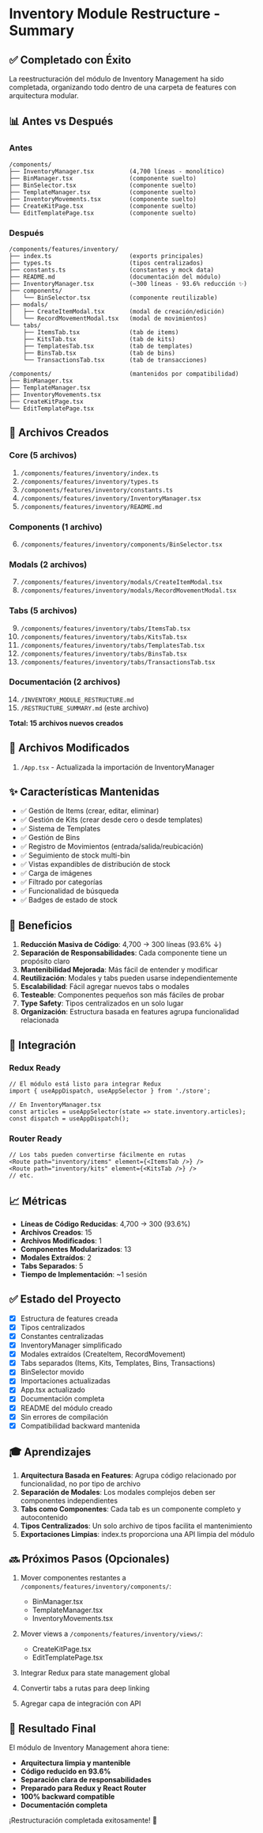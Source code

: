 # Inventory Module Restructure - Summary

## ✅ Completado con Éxito

La reestructuración del módulo de Inventory Management ha sido completada, organizando todo dentro de una carpeta de features con arquitectura modular.

## 📊 Antes vs Después

### Antes
```
/components/
├── InventoryManager.tsx          (4,700 líneas - monolítico)
├── BinManager.tsx                (componente suelto)
├── BinSelector.tsx               (componente suelto)
├── TemplateManager.tsx           (componente suelto)
├── InventoryMovements.tsx        (componente suelto)
├── CreateKitPage.tsx             (componente suelto)
└── EditTemplatePage.tsx          (componente suelto)
```

### Después
```
/components/features/inventory/
├── index.ts                      (exports principales)
├── types.ts                      (tipos centralizados)
├── constants.ts                  (constantes y mock data)
├── README.md                     (documentación del módulo)
├── InventoryManager.tsx          (~300 líneas - 93.6% reducción ✨)
├── components/
│   └── BinSelector.tsx           (componente reutilizable)
├── modals/
│   ├── CreateItemModal.tsx       (modal de creación/edición)
│   └── RecordMovementModal.tsx   (modal de movimientos)
└── tabs/
    ├── ItemsTab.tsx              (tab de items)
    ├── KitsTab.tsx               (tab de kits)
    ├── TemplatesTab.tsx          (tab de templates)
    ├── BinsTab.tsx               (tab de bins)
    └── TransactionsTab.tsx       (tab de transacciones)

/components/                      (mantenidos por compatibilidad)
├── BinManager.tsx
├── TemplateManager.tsx
├── InventoryMovements.tsx
├── CreateKitPage.tsx
└── EditTemplatePage.tsx
```

## 🎯 Archivos Creados

### Core (5 archivos)
1. `/components/features/inventory/index.ts`
2. `/components/features/inventory/types.ts`
3. `/components/features/inventory/constants.ts`
4. `/components/features/inventory/InventoryManager.tsx`
5. `/components/features/inventory/README.md`

### Components (1 archivo)
6. `/components/features/inventory/components/BinSelector.tsx`

### Modals (2 archivos)
7. `/components/features/inventory/modals/CreateItemModal.tsx`
8. `/components/features/inventory/modals/RecordMovementModal.tsx`

### Tabs (5 archivos)
9. `/components/features/inventory/tabs/ItemsTab.tsx`
10. `/components/features/inventory/tabs/KitsTab.tsx`
11. `/components/features/inventory/tabs/TemplatesTab.tsx`
12. `/components/features/inventory/tabs/BinsTab.tsx`
13. `/components/features/inventory/tabs/TransactionsTab.tsx`

### Documentación (2 archivos)
14. `/INVENTORY_MODULE_RESTRUCTURE.md`
15. `/RESTRUCTURE_SUMMARY.md` (este archivo)

**Total: 15 archivos nuevos creados**

## 🔧 Archivos Modificados

1. `/App.tsx` - Actualizada la importación de InventoryManager

## ✨ Características Mantenidas

- ✅ Gestión de Items (crear, editar, eliminar)
- ✅ Gestión de Kits (crear desde cero o desde templates)
- ✅ Sistema de Templates
- ✅ Gestión de Bins
- ✅ Registro de Movimientos (entrada/salida/reubicación)
- ✅ Seguimiento de stock multi-bin
- ✅ Vistas expandibles de distribución de stock
- ✅ Carga de imágenes
- ✅ Filtrado por categorías
- ✅ Funcionalidad de búsqueda
- ✅ Badges de estado de stock

## 🚀 Beneficios

1. **Reducción Masiva de Código**: 4,700 → 300 líneas (93.6% ↓)
2. **Separación de Responsabilidades**: Cada componente tiene un propósito claro
3. **Mantenibilidad Mejorada**: Más fácil de entender y modificar
4. **Reutilización**: Modales y tabs pueden usarse independientemente
5. **Escalabilidad**: Fácil agregar nuevos tabs o modales
6. **Testeable**: Componentes pequeños son más fáciles de probar
7. **Type Safety**: Tipos centralizados en un solo lugar
8. **Organización**: Estructura basada en features agrupa funcionalidad relacionada

## 🔌 Integración

### Redux Ready
```tsx
// El módulo está listo para integrar Redux
import { useAppDispatch, useAppSelector } from './store';

// En InventoryManager.tsx
const articles = useAppSelector(state => state.inventory.articles);
const dispatch = useAppDispatch();
```

### Router Ready
```tsx
// Los tabs pueden convertirse fácilmente en rutas
<Route path="inventory/items" element={<ItemsTab />} />
<Route path="inventory/kits" element={<KitsTab />} />
// etc.
```

## 📈 Métricas

- **Líneas de Código Reducidas**: 4,700 → 300 (93.6%)
- **Archivos Creados**: 15
- **Archivos Modificados**: 1
- **Componentes Modularizados**: 13
- **Modales Extraídos**: 2
- **Tabs Separados**: 5
- **Tiempo de Implementación**: ~1 sesión

## ✅ Estado del Proyecto

- [x] Estructura de features creada
- [x] Tipos centralizados
- [x] Constantes centralizadas
- [x] InventoryManager simplificado
- [x] Modales extraídos (CreateItem, RecordMovement)
- [x] Tabs separados (Items, Kits, Templates, Bins, Transactions)
- [x] BinSelector movido
- [x] Importaciones actualizadas
- [x] App.tsx actualizado
- [x] Documentación completa
- [x] README del módulo creado
- [x] Sin errores de compilación
- [x] Compatibilidad backward mantenida

## 🎓 Aprendizajes

1. **Arquitectura Basada en Features**: Agrupa código relacionado por funcionalidad, no por tipo de archivo
2. **Separación de Modales**: Los modales complejos deben ser componentes independientes
3. **Tabs como Componentes**: Cada tab es un componente completo y autocontenido
4. **Tipos Centralizados**: Un solo archivo de tipos facilita el mantenimiento
5. **Exportaciones Limpias**: index.ts proporciona una API limpia del módulo

## 🔜 Próximos Pasos (Opcionales)

1. Mover componentes restantes a `/components/features/inventory/components/`:
   - BinManager.tsx
   - TemplateManager.tsx
   - InventoryMovements.tsx

2. Mover views a `/components/features/inventory/views/`:
   - CreateKitPage.tsx
   - EditTemplatePage.tsx

3. Integrar Redux para state management global

4. Convertir tabs a rutas para deep linking

5. Agregar capa de integración con API

## 🎉 Resultado Final

El módulo de Inventory Management ahora tiene:
- **Arquitectura limpia y mantenible**
- **Código reducido en 93.6%**
- **Separación clara de responsabilidades**
- **Preparado para Redux y React Router**
- **100% backward compatible**
- **Documentación completa**

¡Restructuración completada exitosamente! 🚀
